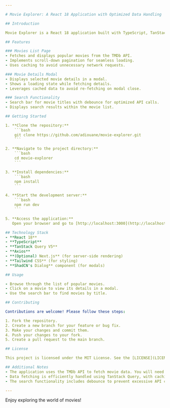 ```yaml
---

# Movie Explorer: A React 18 Application with Optimized Data Handling

## Introduction

Movie Explorer is a React 18 application built with TypeScript, TanStack Query V5, Axios, and optionally Next.js (for server-side rendering and routing). The app efficiently handles data fetching, caching, pagination, modal dialogs, and provides search functionality with debounce, all for an optimized user experience.

## Features

### Movies List Page
- Fetches and displays popular movies from the TMDb API.
- Implements scroll-down pagination for seamless loading.
- Uses caching to avoid unnecessary network requests.

### Movie Details Modal
- Displays selected movie details in a modal.
- Shows a loading state while fetching details.
- Leverages cached data to avoid re-fetching on modal close.

### Search Functionality
- Search bar for movie titles with debounce for optimized API calls.
- Displays search results within the movie list.

## Getting Started

1. **Clone the repository:**
    ```bash
    git clone https://github.com/adiouane/movie-explorer.git
    ```

2. **Navigate to the project directory:**
    ```bash
    cd movie-explorer
    ```

3. **Install dependencies:**
    ```bash
    npm install
    ```

4. **Start the development server:**
    ```bash
    npm run dev
    ```

5. **Access the application:**  
   Open your browser and go to [http://localhost:3000](http://localhost:3000).

## Technology Stack
- **React 18**
- **TypeScript**
- **TanStack Query V5**
- **Axios**
- **(Optional) Next.js** (for server-side rendering)
- **Tailwind CSS** (for styling)
- **ShadCN's Dialog** component (for modals)

## Usage

- Browse through the list of popular movies.
- Click on a movie to view its details in a modal.
- Use the search bar to find movies by title.

## Contributing

Contributions are welcome! Please follow these steps:

1. Fork the repository.
2. Create a new branch for your feature or bug fix.
3. Make your changes and commit them.
4. Push your changes to your fork.
5. Create a pull request to the main branch.

## License

This project is licensed under the MIT License. See the [LICENSE](LICENSE) file for more information.

## Additional Notes
- The application uses the TMDb API to fetch movie data. You will need to obtain an API key from TMDb to use this application.
- Data fetching is efficiently handled using TanStack Query, with caching to reduce unnecessary network requests.
- The search functionality includes debounce to prevent excessive API calls while typing.

---
```


Enjoy exploring the world of movies!
